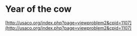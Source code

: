 # Year of the cow

[http://usaco.org/index.php?page=viewproblem2&cpid=1107](http://usaco.org/index.php?page=viewproblem2&cpid=1107)